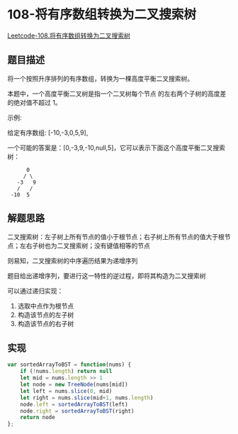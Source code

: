 # 108-将有序数组转换为二叉搜索树

[Leetcode-108.将有序数组转换为二叉搜索树](https://leetcode-cn.com/problems/convert-sorted-array-to-binary-search-tree/)

## 题目描述

将一个按照升序排列的有序数组，转换为一棵高度平衡二叉搜索树。

本题中，一个高度平衡二叉树是指一个二叉树每个节点 的左右两个子树的高度差的绝对值不超过 1。

示例:

给定有序数组: [-10,-3,0,5,9],

一个可能的答案是：[0,-3,9,-10,null,5]，它可以表示下面这个高度平衡二叉搜索树：

```
      0
     / \
   -3   9
   /   /
 -10  5
```

## 解题思路

二叉搜索树：左子树上所有节点的值小于根节点；右子树上所有节点的值大于根节点；左右子树也为二叉搜索树；没有键值相等的节点

则易知，二叉搜索树的中序遍历结果为递增序列

题目给出递增序列，要进行这一特性的逆过程，即将其构造为二叉搜索树

可以通过递归实现：

1. 选取中点作为根节点
2. 构造该节点的左子树
3. 构造该节点的右子树

## 实现

```javascript
var sortedArrayToBST = function(nums) {
    if (!nums.length) return null
    let mid = nums.length >> 1
    let node = new TreeNode(nums[mid])
    let left = nums.slice(0, mid)
    let right = nums.slice(mid+1, nums.length)
    node.left = sortedArrayToBST(left)
    node.right = sortedArrayToBST(right)
    return node
};
```

